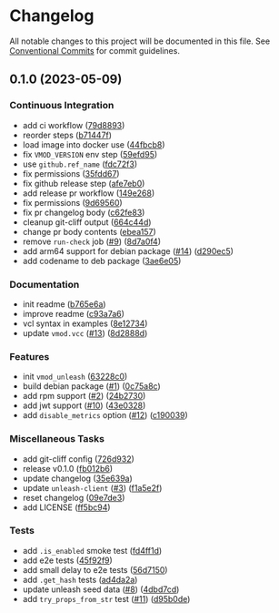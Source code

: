 # Changelog

All notable changes to this project will be documented in this file. See [Conventional Commits](https://conventionalcommits.org) for commit guidelines.

## 0.1.0 (2023-05-09)

### Continuous Integration

- add ci workflow ([79d8893](https://github.com/teqm/libvmod-unleash/commit/79d88931fbdbdb66dda20ac977aab272c035ab48))
- reorder steps ([b71447f](https://github.com/teqm/libvmod-unleash/commit/b71447f6b91b43cd2972610e2dece602bcbd9b1e))
- load image into docker use ([44fbcb8](https://github.com/teqm/libvmod-unleash/commit/44fbcb8aacc54d03c47a1fb5a5c4154e064abe63))
- fix `VMOD_VERSION` env step ([59efd95](https://github.com/teqm/libvmod-unleash/commit/59efd95e0d17757810021015ff470a10fc318b82))
- use `github.ref_name` ([fdc72f3](https://github.com/teqm/libvmod-unleash/commit/fdc72f3e833dc76794f687efd866684134a441e4))
- fix permissions ([35fdd67](https://github.com/teqm/libvmod-unleash/commit/35fdd674a3569ae9233717c05d27db127e940d59))
- fix github release step ([afe7eb0](https://github.com/teqm/libvmod-unleash/commit/afe7eb0ce69de38db7edd3e7054b058f38450c00))
- add release pr workflow ([149e268](https://github.com/teqm/libvmod-unleash/commit/149e268b9ad0bbcb7e2fd1da58e1ffe0caaf4155))
- fix permissions ([9d69560](https://github.com/teqm/libvmod-unleash/commit/9d69560cd6bb6477f130f40b1433c21149fc0436))
- fix pr changelog body ([c62fe83](https://github.com/teqm/libvmod-unleash/commit/c62fe832b54431001eb5ba336e8ed8dbbc6527ab))
- cleanup git-cliff output ([664c44d](https://github.com/teqm/libvmod-unleash/commit/664c44d8ccb894eb291ccbef2246586941eed17f))
- change pr body contents ([ebea157](https://github.com/teqm/libvmod-unleash/commit/ebea1575de19fb57f96398f4676325cda28a6b75))
- remove `run-check` job ([#9](https://github.com/teqm/libvmod-unleash/issues/9)) ([8d7a0f4](https://github.com/teqm/libvmod-unleash/commit/8d7a0f4859f5335c878434e1a6c28c8f09e189f5))
- add arm64 support for debian package ([#14](https://github.com/teqm/libvmod-unleash/issues/14)) ([d290ec5](https://github.com/teqm/libvmod-unleash/commit/d290ec54609945b566065158822bd438613bd11c))
- add codename to deb package ([3ae6e05](https://github.com/teqm/libvmod-unleash/commit/3ae6e05ab1f710d72fe0e47be2ca72d3ba4ccc7a))

### Documentation

- init readme ([b765e6a](https://github.com/teqm/libvmod-unleash/commit/b765e6adad064de1415330207f38a93fb0dbb291))
- improve readme ([c93a7a6](https://github.com/teqm/libvmod-unleash/commit/c93a7a6b3b15316ff2a58bfda6c09cfcfee6600d))
- vcl syntax in examples ([8e12734](https://github.com/teqm/libvmod-unleash/commit/8e127344830109fa9ab495a85641a8fcd46b6ee5))
- update `vmod.vcc` ([#13](https://github.com/teqm/libvmod-unleash/issues/13)) ([8d2888d](https://github.com/teqm/libvmod-unleash/commit/8d2888de5f41d227f27af4535d6bd0384f7acda4))

### Features

- init `vmod_unleash` ([63228c0](https://github.com/teqm/libvmod-unleash/commit/63228c069c4808b83a770196a32bff8e09edb81d))
- build debian package ([#1](https://github.com/teqm/libvmod-unleash/issues/1)) ([0c75a8c](https://github.com/teqm/libvmod-unleash/commit/0c75a8cddfce475f2d33770516bde43b92e2d1a9))
- add rpm support ([#2](https://github.com/teqm/libvmod-unleash/issues/2)) ([24b2730](https://github.com/teqm/libvmod-unleash/commit/24b2730ba1ac24f8da77ec5439bc87e0fb33e55d))
- add jwt support ([#10](https://github.com/teqm/libvmod-unleash/issues/10)) ([43e0328](https://github.com/teqm/libvmod-unleash/commit/43e0328c09c2518baf131b8fa539c8437e078f6e))
- add `disable_metrics` option ([#12](https://github.com/teqm/libvmod-unleash/issues/12)) ([c190039](https://github.com/teqm/libvmod-unleash/commit/c1900395e8ade8c7499f0bb05db0f4682732d855))

### Miscellaneous Tasks

- add git-cliff config ([726d932](https://github.com/teqm/libvmod-unleash/commit/726d932671bd0f7807434754a54bb09aad053dfc))
- release v0.1.0 ([fb012b6](https://github.com/teqm/libvmod-unleash/commit/fb012b6caf0dafce6d9c77351b55e9349cc487ee))
- update changelog ([35e639a](https://github.com/teqm/libvmod-unleash/commit/35e639a9b110af1b4bdd3b8e5cc0843b78f46eab))
- update `unleash-client` ([#3](https://github.com/teqm/libvmod-unleash/issues/3)) ([f1a5e2f](https://github.com/teqm/libvmod-unleash/commit/f1a5e2fa32ea67983d04d0c69dd5b8d4e8cacf34))
- reset changelog ([09e7de3](https://github.com/teqm/libvmod-unleash/commit/09e7de343c10a935795d4382ec765c4090d0700e))
- add LICENSE ([ff5bc94](https://github.com/teqm/libvmod-unleash/commit/ff5bc94afda5bb330a0e9eb2bd5519141db3b292))

### Tests

- add `.is_enabled` smoke test ([fd4ff1d](https://github.com/teqm/libvmod-unleash/commit/fd4ff1d29c7850a5d313fe78612e0b25ce1db294))
- add e2e tests ([45f92f9](https://github.com/teqm/libvmod-unleash/commit/45f92f9158690b0d9e300853d2f3c52f2c7628ac))
- add small delay to e2e tests ([56d7150](https://github.com/teqm/libvmod-unleash/commit/56d715088a7a8f0c9073fa2f43fd69f9c3fc7363))
- add `.get_hash` tests ([ad4da2a](https://github.com/teqm/libvmod-unleash/commit/ad4da2a049aa5900fd47fcdd0830cde133d34108))
- update unleash seed data ([#8](https://github.com/teqm/libvmod-unleash/issues/8)) ([4dbd7cd](https://github.com/teqm/libvmod-unleash/commit/4dbd7cdfed6ee0605de618e4920ec0edd064630c))
- add `try_props_from_str` test ([#11](https://github.com/teqm/libvmod-unleash/issues/11)) ([d95b0de](https://github.com/teqm/libvmod-unleash/commit/d95b0de4d4b2176b28f8e18e0c6728232b8100c9))

<!-- generated by git-cliff -->
